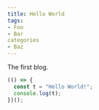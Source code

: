 ```yaml
---
title: Hello World
tags:
- Foo
- Bar
categories
- Baz
---
```

The first blog.

```js
(() => {
  const t = "Hello World!";
  console.log(t);
})();
```